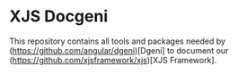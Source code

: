 # XJS Docgeni

This repository contains all tools and packages needed by (https://github.com/angular/dgeni)[Dgeni]
to document our (https://github.com/xjsframework/xjs)[XJS Framework].